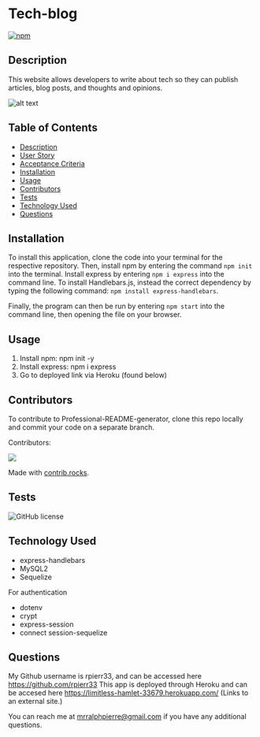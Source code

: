 # Tech-blog
[![npm](https://badge.fury.io/js/inquirer.svg)](http://badge.fury.io/js/inquirer)

## Description
This website allows developers to write about tech so they can publish articles, blog posts, and thoughts and opinions.

![alt text]("Pictureofapp")

## Table of Contents
- [Description](#description)
- [User Story](#user-story)
- [Acceptance Criteria](#acceptance-criteria)
- [Installation](#installation)
- [Usage](#usage)
- [Contributors](#contributors)
- [Tests](#tests)
- [Technology Used](#technology-used)
- [Questions](#questions)


## Installation

To install this application, clone the code into your terminal for the respective repository. Then, install npm by entering the command ```npm init```  into the terminal. Install express by entering ```npm i express``` into the command line. To install Handlebars.js, instead the correct dependency by typing the following command: ```npm install express-handlebars```.

Finally, the program can then be run by entering ```npm start``` into the command line, then opening the file on your browser.

## Usage
1. Install npm: npm init -y
2. Install express: npm i express
3. Go to deployed link via Heroku (found below)

## Contributors
To contribute to Professional-README-generator, clone this repo locally and commit your code on a separate branch.
  
Contributors:

<a href="https://github.com/rpierr33/tech-blog/graphs/contributors">
  <img src="https://contrib.rocks/image?repo=rpierr33/tech-blog" />
</a>

Made with [contrib.rocks](https://contrib.rocks).

## Tests
![GitHub license](https://img.shields.io/badge/test-100%25-success)

## Technology Used
- express-handlebars
- MySQL2
- Sequelize

For authentication
- dotenv
- crypt
- express-session
- connect session-sequelize

## Questions
My Github username is rpierr33, and can be accessed here https://github.com/rpierr33
This app is deployed through Heroku and can be accesed here https://limitless-hamlet-33679.herokuapp.com/ (Links to an external site.)

You can reach me at mrralphpierre@gmail.com if you have any additional questions.